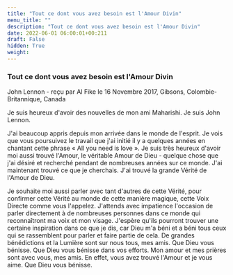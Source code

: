 ```yaml
---
title: "Tout ce dont vous avez besoin est l'Amour Divin"
menu_title: ""
description: "Tout ce dont vous avez besoin est l'Amour Divin"
date: 2022-06-01 06:00:01+00:211
draft: False
hidden: True
weight:
---
```

### Tout ce dont vous avez besoin est l'Amour Divin

John Lennon - reçu par Al Fike le 16 Novembre 2017, Gibsons, Colombie-Britannique, Canada

Je suis heureux d'avoir des nouvelles de mon ami Maharishi. Je suis John Lennon.

J'ai beaucoup appris depuis mon arrivée dans le monde de l'esprit. Je vois que vous poursuivez le travail que j'ai initié il y a quelques années en chantant cette phrase « All you need is love ». Je suis très heureux d'avoir moi aussi trouvé l'Amour, le véritable Amour de Dieu - quelque chose que j'ai désiré et recherché pendant de nombreuses années sur ce monde. J'ai maintenant trouvé ce que je cherchais. J'ai trouvé la grande Vérité de l'Amour de Dieu.

Je souhaite moi aussi parler avec tant d'autres de cette Vérité, pour confirmer cette Vérité au monde de cette manière magique, cette Voix Directe comme vous l'appelez. J'attends avec impatience l'occasion de parler directement à de nombreuses personnes dans ce monde qui reconnaîtront ma voix et mon visage. J'espère qu'ils pourront trouver une certaine inspiration dans ce que je dis, car Dieu m'a béni et a béni tous ceux qui se rassemblent pour parler et faire partie de cela. De grandes bénédictions et la Lumière sont sur nous tous, mes amis. Que Dieu vous bénisse. Que Dieu vous bénisse dans vos efforts. Mon amour et mes prières sont avec vous, mes amis. En effet, vous avez trouvé l'Amour et je vous aime. Que Dieu vous bénisse.
